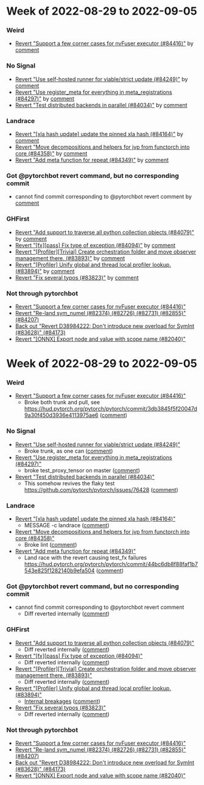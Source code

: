 # Week of 2022-08-29 to 2022-09-05

### Weird

- [Revert "Support a few corner cases for nvFuser executor (#84416)"](https://github.com/pytorch/pytorch/commit/2d969dc2ca9e3ccf0c87d5d45d9321228f51b865) by [comment](https://github.com/pytorch/pytorch/pull/84416#issuecomment-1235755625)

### No Signal

- [Revert "Use self-hosted runner for viable/strict update (#84249)"](https://github.com/pytorch/pytorch/commit/60f47cb0021b0ea245aa6cc4654bf9e6d0f4ab20) by [comment](https://github.com/pytorch/pytorch/pull/84249#issuecomment-1231652774)
- [Revert "Use register_meta for everything in meta_registrations (#84297)"](https://github.com/pytorch/pytorch/commit/14093b5979cb5c0b777e3920819ab8252eb6d3ea) by [comment](https://github.com/pytorch/pytorch/pull/84297#issuecomment-1233164169)
- [Revert "Test distributed backends in parallel (#84034)"](https://github.com/pytorch/pytorch/commit/772721a4b7ea68a21e14eb74fedbd6c22f616905) by [comment](https://github.com/pytorch/pytorch/pull/84034#issuecomment-1232160678)

### Landrace

- [Revert "[xla hash update] update the pinned xla hash (#84164)"](https://github.com/pytorch/pytorch/commit/c29b7865d02239d89d4407559a85a556039cb7c6) by [comment](https://github.com/pytorch/pytorch/pull/84164#issuecomment-1230492826)
- [Revert "Move decompositions and helpers for jvp from functorch into core (#84358)"](https://github.com/pytorch/pytorch/commit/375d6cd5b7075286f9d925341201cb2776e311a8) by [comment](https://github.com/pytorch/pytorch/pull/84358#issuecomment-1234913630)
- [Revert "Add meta function for repeat (#84349)"](https://github.com/pytorch/pytorch/commit/65f98eb47dbf75335d08f7676835a5e1f1fc3574) by [comment](https://github.com/pytorch/pytorch/pull/84349#issuecomment-1233272918)

### Got @pytorchbot revert command, but no corresponding commit

- cannot find commit corresponding to @pytorchbot revert comment by [comment](https://github.com/pytorch/pytorch/pull/83890#issuecomment-1230526838)

### GHFirst

- [Revert "Add support to traverse all python collection objects (#84079)"](https://github.com/pytorch/pytorch/commit/d50aa517b532dd58daafb79160bcc8758ecd01b7) by [comment](https://github.com/pytorch/pytorch/pull/84079#issuecomment-1229837824)
- [Revert "[fx][pass] Fix type of exception (#84094)"](https://github.com/pytorch/pytorch/commit/1945d28f58732a883220563c0dcebf43f1412c72) by [comment](https://github.com/pytorch/pytorch/pull/84094#issuecomment-1230558455)
- [Revert "[Profiler][Trivial] Create orchestration folder and move observer management there. (#83893)"](https://github.com/pytorch/pytorch/commit/8b578849b4bce1e6ad012d659e1aced04fb2bdc3) by [comment](https://github.com/pytorch/pytorch/pull/83893#issuecomment-1234641211)
- [Revert "[Profiler] Unify global and thread local profiler lookup. (#83894)"](https://github.com/pytorch/pytorch/commit/7ffa10036c846a3d4148bb3deed8b77ff506a9cc) by [comment](https://github.com/pytorch/pytorch/pull/83894#issuecomment-1234593884)
- [Revert "Fix several typos (#83823)"](https://github.com/pytorch/pytorch/commit/2e0f5bce3917ba42ac106101b21e20d99d067928) by [comment](https://github.com/pytorch/pytorch/pull/83823#issuecomment-1234568965)

### Not through pytorchbot

- [Revert "Support a few corner cases for nvFuser executor (#84416)"](https://github.com/pytorch/pytorch/commit/0fd173b097f27b7dd190b25ae13075ba3bf25a5a)
- [Revert "Re-land sym_numel (#82374) (#82726) (#82731) (#82855)" (#84207)](https://github.com/pytorch/pytorch/commit/44a975335e2d08cbbb07df9a1cebe2620f337ed9)
- [Back out "Revert D38984222: Don't introduce new overload for SymInt (#83628)" (#84173)](https://github.com/pytorch/pytorch/commit/ad44670fa1ce2dad7e2cdc3f90d27668e88e9548)
- [Revert "[ONNX] Export node and value with scope name (#82040)"](https://github.com/pytorch/pytorch/commit/8e6207bcd8beff791c517977c3f83179e0f51d45)
# Week of 2022-08-29 to 2022-09-05

### Weird

- [Revert "Support a few corner cases for nvFuser executor (#84416)"](https://github.com/pytorch/pytorch/commit/2d969dc2ca9e3ccf0c87d5d45d9321228f51b865)
  - Broke both trunk and pull, see https://hud.pytorch.org/pytorch/pytorch/commit/3db3845f5f20047d9a30f450d3936e4113975ae6 ([comment](https://github.com/pytorch/pytorch/pull/84416#issuecomment-1235755625))

### No Signal

- [Revert "Use self-hosted runner for viable/strict update (#84249)"](https://github.com/pytorch/pytorch/commit/60f47cb0021b0ea245aa6cc4654bf9e6d0f4ab20)
  - Broke trunk, as one can ([comment](https://github.com/pytorch/pytorch/pull/84249#issuecomment-1231652774))
- [Revert "Use register_meta for everything in meta_registrations (#84297)"](https://github.com/pytorch/pytorch/commit/14093b5979cb5c0b777e3920819ab8252eb6d3ea)
  - broke test_proxy_tensor on master ([comment](https://github.com/pytorch/pytorch/pull/84297#issuecomment-1233164169))
- [Revert "Test distributed backends in parallel (#84034)"](https://github.com/pytorch/pytorch/commit/772721a4b7ea68a21e14eb74fedbd6c22f616905)
  - This somehow revives the flaky test https://github.com/pytorch/pytorch/issues/76428 ([comment](https://github.com/pytorch/pytorch/pull/84034#issuecomment-1232160678))

### Landrace

- [Revert "[xla hash update] update the pinned xla hash (#84164)"](https://github.com/pytorch/pytorch/commit/c29b7865d02239d89d4407559a85a556039cb7c6)
  - MESSAGE -c landrace ([comment](https://github.com/pytorch/pytorch/pull/84164#issuecomment-1230492826))
- [Revert "Move decompositions and helpers for jvp from functorch into core (#84358)"](https://github.com/pytorch/pytorch/commit/375d6cd5b7075286f9d925341201cb2776e311a8)
  - Broke lint ([comment](https://github.com/pytorch/pytorch/pull/84358#issuecomment-1234913630))
- [Revert "Add meta function for repeat (#84349)"](https://github.com/pytorch/pytorch/commit/65f98eb47dbf75335d08f7676835a5e1f1fc3574)
  - Land race with the revert causing test_fx failures https://hud.pytorch.org/pytorch/pytorch/commit/44bc6db8f88faf1b7543e825f1282140b9efa504 ([comment](https://github.com/pytorch/pytorch/pull/84349#issuecomment-1233272918))

### Got @pytorchbot revert command, but no corresponding commit

- cannot find commit corresponding to @pytorchbot revert comment
  - Diff reverted internally ([comment](https://github.com/pytorch/pytorch/pull/83890#issuecomment-1230526838))

### GHFirst

- [Revert "Add support to traverse all python collection objects (#84079)"](https://github.com/pytorch/pytorch/commit/d50aa517b532dd58daafb79160bcc8758ecd01b7)
  - Diff reverted internally ([comment](https://github.com/pytorch/pytorch/pull/84079#issuecomment-1229837824))
- [Revert "[fx][pass] Fix type of exception (#84094)"](https://github.com/pytorch/pytorch/commit/1945d28f58732a883220563c0dcebf43f1412c72)
  - Diff reverted internally ([comment](https://github.com/pytorch/pytorch/pull/84094#issuecomment-1230558455))
- [Revert "[Profiler][Trivial] Create orchestration folder and move observer management there. (#83893)"](https://github.com/pytorch/pytorch/commit/8b578849b4bce1e6ad012d659e1aced04fb2bdc3)
  - Diff reverted internally ([comment](https://github.com/pytorch/pytorch/pull/83893#issuecomment-1234641211))
- [Revert "[Profiler] Unify global and thread local profiler lookup. (#83894)"](https://github.com/pytorch/pytorch/commit/7ffa10036c846a3d4148bb3deed8b77ff506a9cc)
  - [Internal breakages](https://www.internalfb.com/intern/sandcastle/job/13510799644553996/artifact/runsandcastle?selectedLines=990-990-7-65)  ([comment](https://github.com/pytorch/pytorch/pull/83894#issuecomment-1234593884))
- [Revert "Fix several typos (#83823)"](https://github.com/pytorch/pytorch/commit/2e0f5bce3917ba42ac106101b21e20d99d067928)
  - Diff reverted internally ([comment](https://github.com/pytorch/pytorch/pull/83823#issuecomment-1234568965))

### Not through pytorchbot

- [Revert "Support a few corner cases for nvFuser executor (#84416)"](https://github.com/pytorch/pytorch/commit/0fd173b097f27b7dd190b25ae13075ba3bf25a5a)
- [Revert "Re-land sym_numel (#82374) (#82726) (#82731) (#82855)" (#84207)](https://github.com/pytorch/pytorch/commit/44a975335e2d08cbbb07df9a1cebe2620f337ed9)
- [Back out "Revert D38984222: Don't introduce new overload for SymInt (#83628)" (#84173)](https://github.com/pytorch/pytorch/commit/ad44670fa1ce2dad7e2cdc3f90d27668e88e9548)
- [Revert "[ONNX] Export node and value with scope name (#82040)"](https://github.com/pytorch/pytorch/commit/8e6207bcd8beff791c517977c3f83179e0f51d45)
